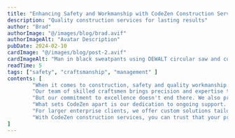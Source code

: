 ```yaml
---
title: "Enhancing Safety and Workmanship with CodeZen Construction Services"
description: "Quality construction services for lasting results"
author: "Brad"
authorImage: "@/images/blog/brad.avif"
authorImageAlt: "Avatar Description"
pubDate: 2024-02-10
cardImage: "@/images/blog/post-2.avif"
cardImageAlt: "Man in black sweatpants using DEWALT circular saw and cutting a wood plank"
readTime: 5
tags: ["safety", "craftsmanship", "management" ]
contents: [
        "When it comes to construction, safety and quality workmanship are non-negotiable. At CodeZen, we're proud to offer a range of construction services that prioritize both, ensuring your projects are built to last.",
        "Our team of skilled craftsmen brings precision and expertise to every job, from minor installations to large-scale structural work. With top-quality tools and materials from our extensive inventory, we guarantee the highest standards of safety and craftsmanship on every project.",
        "But our commitment to excellence doesn't end there. We also provide thorough project management services to keep your build on track and within budget. From workflow coordination to stakeholder communication, CodeZen handles the complexities so you can focus on your vision.",
        "What sets CodeZen apart is our dedication to ongoing support. We don't just finish the job and walk away—we're here for the long haul. Our maintenance services ensure that your construction remains in optimal condition, providing peace of mind for years to come.",
        "For larger enterprise clients, we offer custom solutions tailored to your unique challenges. By understanding your specific needs, we engineer strategies aimed at maximizing efficiency and driving your business forward.",
        "With CodeZen construction services, you can trust that your projects are in good hands. Experience the difference today and see why so many clients choose CodeZen for their construction needs."
]
---
```

